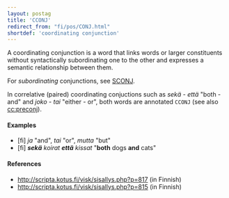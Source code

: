 ```yaml
---
layout: postag
title: 'CCONJ'
redirect_from: "fi/pos/CONJ.html"
shortdef: 'coordinating conjunction'
---
```


A coordinating conjunction is a word that links words or larger
constituents without syntactically subordinating one to the other and
expresses a semantic relationship between them.

For *subordinating* conjunctions, see [SCONJ]().

In correlative (paired) coordinating conjuctions such as _sekä - että_
"both - and" and _joko - tai_ "either - or", both words are annotated
`CCONJ` (see also [cc:preconj]()).

#### Examples

* [fi] _ja_ "and", _tai_ "or", _mutta_ "but"
* [fi] _<b>sekä</b> koirat <b>että</b> kissat_ "<b>both</b> dogs <b>and</b> cats"

#### References

* <http://scripta.kotus.fi/visk/sisallys.php?p=817> (in Finnish)
* <http://scripta.kotus.fi/visk/sisallys.php?p=815> (in Finnish)
<!-- Interlanguage links updated Út zář 29 20:31:27 CEST 2020 -->
